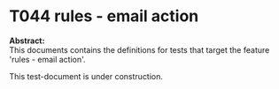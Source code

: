 # T044 rules - email action
**Abstract:**  
This documents contains the definitions for tests that target the feature 'rules - email action'.  

This test-document is under construction.
